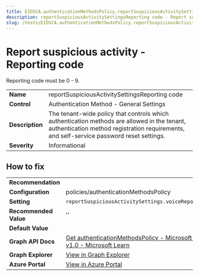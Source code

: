 ```yaml
---
title: EIDSCA.authenticationMethodsPolicy.reportSuspiciousActivitySettingsReporting code
description: reportSuspiciousActivitySettingsReporting code - Report suspicious activity - Reporting code
slug: /tests/EIDSCA.authenticationMethodsPolicy.reportSuspiciousActivitySettingsReporting code
---
```


# Report suspicious activity - Reporting code

Reporting code must be 0 - 9.

| | |
|-|-|
| **Name** | reportSuspiciousActivitySettingsReporting code |
| **Control** | Authentication Method - General Settings |
| **Description** | The tenant-wide policy that controls which authentication methods are allowed in the tenant, authentication method registration requirements, and self-service password reset settings. |
| **Severity** | Informational |

## How to fix
| | |
|-|-|
| **Recommendation** |  |
| **Configuration** | policies/authenticationMethodsPolicy |
| **Setting** | `reportSuspiciousActivitySettings.voiceReportingCode` |
| **Recommended Value** | '' |
| **Default Value** |  |
| **Graph API Docs** | [Get authenticationMethodsPolicy - Microsoft Graph v1.0 - Microsoft Learn](https://learn.microsoft.com/en-us/graph/api/authenticationmethodspolicy-get) |
| **Graph Explorer** | [View in Graph Explorer](https://developer.microsoft.com/en-us/graph/graph-explorer?request=policies/authenticationMethodsPolicy&method=GET&version=beta&GraphUrl=https://graph.microsoft.com) |
| **Azure Portal** | [View in Azure Portal](https://portal.azure.com/#view/Microsoft_AAD_IAM/AuthenticationMethodsMenuBlade/~/AdminAuthMethods) | 


